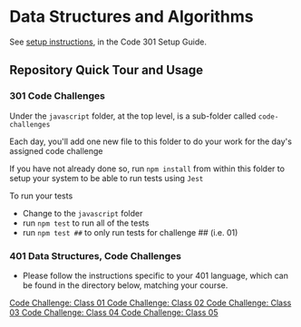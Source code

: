 # Data Structures and Algorithms

See [setup instructions](https://codefellows.github.io/setup-guide/code-301/3-code-challenges), in the Code 301 Setup Guide.

## Repository Quick Tour and Usage

### 301 Code Challenges

Under the `javascript` folder, at the top level, is a sub-folder called `code-challenges`

Each day, you'll add one new file to this folder to do your work for the day's assigned code challenge

If you have not already done so, run `npm install` from within this folder to setup your system to be able to run tests using `Jest`

To run your tests

- Change to the `javascript` folder
- run `npm test` to run all of the tests
- run `npm test ##` to only run tests for challenge ## (i.e. 01)

### 401 Data Structures, Code Challenges

- Please follow the instructions specific to your 401 language, which can be found in the directory below, matching your course.

[Code Challenge: Class 01 ](javascript/code-challenges/array-reverse/README.md)
[Code Challenge: Class 02 ](javascript/code-challenges/array-insert-shift/README.md)
[Code Challenge: Class 03 ](javascript/code-challenges/array-binary-search/README.md)
[Code Challenge: Class 04 ](javascript/code-challenge/fibonacci/README.md)
[Code Challenge: Class 05 ](javascript/code-challenge/linked-list/README.md)

